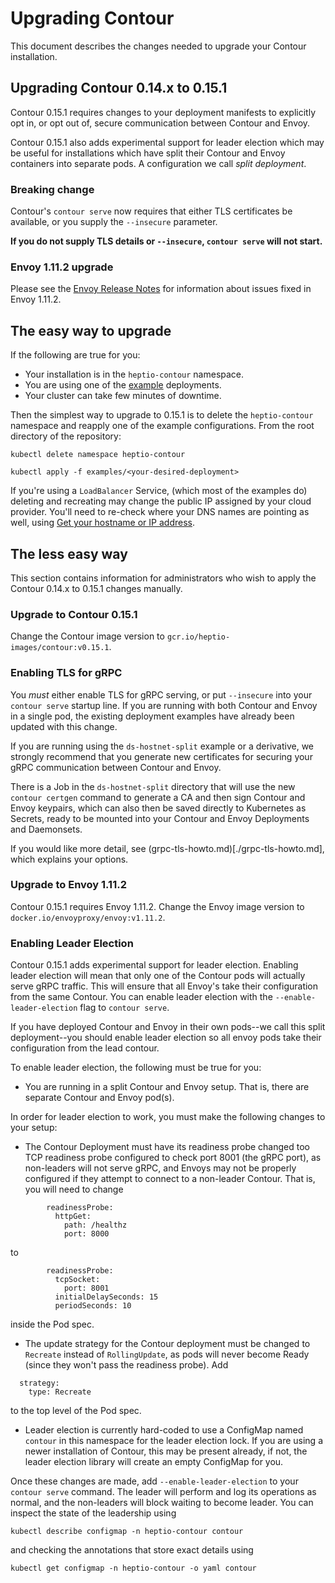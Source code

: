 # Upgrading Contour

This document describes the changes needed to upgrade your Contour installation.

## Upgrading Contour 0.14.x to 0.15.1

Contour 0.15.1 requires changes to your deployment manifests to explicitly opt in, or opt out of, secure communication between Contour and Envoy.

Contour 0.15.1 also adds experimental support for leader election which may be useful for installations which have split their Contour and Envoy containers into separate pods.
A configuration we call _split deployment_.

### Breaking change

Contour's `contour serve` now requires that either TLS certificates be available, or you supply the `--insecure` parameter.

**If you do not supply TLS details or `--insecure`, `contour serve` will not start.**

### Envoy 1.11.2 upgrade

Please see the [Envoy Release Notes](https://www.envoyproxy.io/docs/envoy/v1.11.2/intro/version_history) for information about issues fixed in Envoy 1.11.2.

## The easy way to upgrade

If the following are true for you:

 * Your installation is in the `heptio-contour` namespace.
 * You are using one of the [example](/example/) deployments.
 * Your cluster can take few minutes of downtime.

Then the simplest way to upgrade to 0.15.1 is to delete the `heptio-contour` namespace and reapply one of the example configurations.
From the root directory of the repository:
```
kubectl delete namespace heptio-contour

kubectl apply -f examples/<your-desired-deployment>
```
If you're using a `LoadBalancer` Service, (which most of the examples do) deleting and recreating may change the public IP assigned by your cloud provider.
You'll need to re-check where your DNS names are pointing as well, using [Get your hostname or IP address](./deploy-options.md#get_your_hostname_or_ip_address).

## The less easy way

This section contains information for administrators who wish to apply the Contour 0.14.x to 0.15.1 changes manually.

### Upgrade to Contour 0.15.1

Change the Contour image version to `gcr.io/heptio-images/contour:v0.15.1`.

### Enabling TLS for gRPC

You *must* either enable TLS for gRPC serving, or put `--insecure` into your `contour serve` startup line.
If you are running with both Contour and Envoy in a single pod, the existing deployment examples have already been updated with this change.

If you are running using the `ds-hostnet-split` example or a derivative, we strongly recommend that you generate new certificates for securing your gRPC communication between Contour and Envoy.

There is a Job in the `ds-hostnet-split` directory that will use the new `contour certgen` command
to generate a CA and then sign Contour and Envoy keypairs, which can also then be saved directly
to Kubernetes as Secrets, ready to be mounted into your Contour and Envoy Deployments and Daemonsets.

If you would like more detail, see (grpc-tls-howto.md)[./grpc-tls-howto.md], which explains your options.

### Upgrade to Envoy 1.11.2

Contour 0.15.1 requires Envoy 1.11.2.
Change the Envoy image version to `docker.io/envoyproxy/envoy:v1.11.2`.

### Enabling Leader Election

Contour 0.15.1 adds experimental support for leader election.
Enabling leader election will mean that only one of the Contour pods will actually serve gRPC traffic.
This will ensure that all Envoy's take their configuration from the same Contour.
You can enable leader election with the `--enable-leader-election` flag to `contour serve`.

If you have deployed Contour and Envoy in their own pods--we call this split deployment--you should enable leader election so all envoy pods take their configuration from the lead contour. 

To enable leader election, the following must be true for you:
- You are running in a split Contour and Envoy setup.
That is, there are separate Contour and Envoy pod(s).  

In order for leader election to work, you must make the following changes to your setup:
- The Contour Deployment must have its readiness probe changed too TCP readiness probe
configured to check port 8001 (the gRPC port), as non-leaders will not serve gRPC, and
Envoys may not be properly configured if they attempt to connect to a non-leader Contour.
That is, you will need to change
```
        readinessProbe:
          httpGet:
            path: /healthz
            port: 8000
```
to
```
        readinessProbe:
          tcpSocket:
            port: 8001
          initialDelaySeconds: 15
          periodSeconds: 10
```
inside the Pod spec.
- The update strategy for the Contour deployment must be changed to `Recreate` instead of
`RollingUpdate`, as pods will never become Ready (since they won't pass the readiness probe).
Add
```
  strategy:
    type: Recreate
```
to the top level of the Pod spec.
- Leader election is currently hard-coded to use a ConfigMap named `contour` in this namespace
for the leader election lock. If you are using a newer installation of Contour, this may be
present already, if not, the leader election library will create an empty ConfigMap for you.

Once these changes are made, add `--enable-leader-election` to your `contour serve` command. The
leader will perform and log its operations as normal, and the non-leaders will block waiting to
become leader. You can inspect the state of the leadership using

```
kubectl describe configmap -n heptio-contour contour
```

and checking the annotations that store exact details using

```
kubectl get configmap -n heptio-contour -o yaml contour
```
